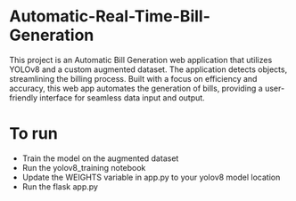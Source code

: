 # Automatic-Real-Time-Bill-Generation
This project is an Automatic Bill Generation web application that utilizes YOLOv8 and a custom augmented dataset. The application detects objects, streamlining the billing process. Built with a focus on efficiency and accuracy, this web app automates the generation of bills, providing a user-friendly interface for seamless data input and output.

# To run
- Train the model on the augmented dataset
- Run the yolov8_training notebook
- Update the WEIGHTS variable in app.py to your yolov8 model location
- Run the flask app.py
